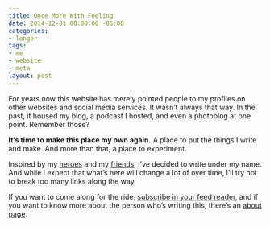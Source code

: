 ```yaml
---
title: Once More With Feeling
date: 2014-12-01 00:00:00 -05:00
categories:
- longer
tags:
- me
- website
- meta
layout: post
---
```


For years now this website has merely pointed people to my profiles on other websites and social media services. It wasn’t always that way. In the past, it housed my blog, a podcast I hosted, and even a photoblog at one point. Remember those?

**It’s time to make this place my own again.** A place to put the things I write and make. And more than that, a place to experiment.

Inspired by my [heroes](http://frankchimero.com/blog/homesteading-2014/) and my [friends](http://khanlou.com), I’ve decided to write under my name. And while I expect that what’s here will change a lot of over time, I’ll try not to break too many links along the way.

If you want to come along for the ride, [subscribe in your feed reader](/feed/), and if you want to know more about the person who’s writing this, there’s an [about page](/about/).
